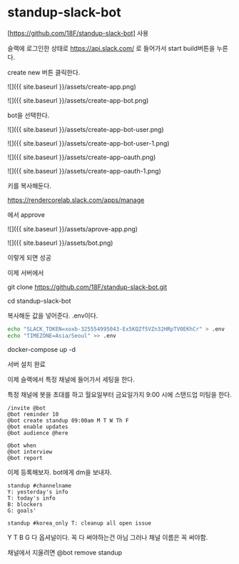 # standup-slack-bot 

[https://github.com/18F/standup-slack-bot] 사용

슬랙에 로그인한 상태로 https://api.slack.com/ 로 들어가서 start build버튼을 누른다.

create new 버튼 클릭한다.

![]({{ site.baseurl }}/assets/create-app.png)

![]({{ site.baseurl }}/assets/create-app-bot.png)

bot을 선택한다. 

![]({{ site.baseurl }}/assets/create-app-bot-user.png)

![]({{ site.baseurl }}/assets/create-app-bot-user-1.png)

![]({{ site.baseurl }}/assets/create-app-oauth.png)

![]({{ site.baseurl }}/assets/create-app-oauth-1.png)

키를 복사해둔다.

https://rendercorelab.slack.com/apps/manage

에서 approve 

![]({{ site.baseurl }}/assets/aprove-app.png)


![]({{ site.baseurl }}/assets/bot.png)

이렇게 되면 성공

이제 서버에서 

git clone https://github.com/18F/standup-slack-bot.git

cd standup-slack-bot

복사해둔 값을 넣어준다. .env이다.

```bash 
echo "SLACK_TOKEN=xoxb-325554995043-Ex5KQZf5VZn32HRpTV0EKhCr" > .env
echo "TIMEZONE=Asia/Seoul" >> .env
```

docker-compose up -d

서버 설치 완료 

이제 슬랙에서 특정 채널에 들어가서 세팅을 한다. 

특정 채널에 봇을 초대를 하고 월요일부터 금요일가지 9:00 시에 스탠드업 미팅을 한다. 

```
/invite @bot 
@bot reminder 10 
@bot create standup 09:00am M T W Th F
@bot enable updates
@bot audience @here

@bot when
@bot interview
@bot report
```

이제 등록해보자. bot에게 dm을 보내자.
```
standup #channelname
Y: yesterday's info
T: today's info
B: blockers
G: goals'

standup #korea_only T: cleanup all open issue
```
Y T B G 다 옵셔널이다. 꼭 다 써야하는건 아님 그러나  채널 이름은 꼭 써야함.

채널에서 지울려면 @bot remove standup




